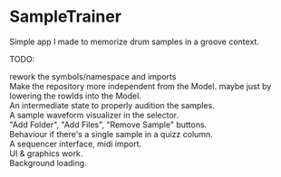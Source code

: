 # SampleTrainer
Simple app I made to memorize drum samples in a groove context.

TODO:

rework the symbols/namespace and imports\
Make the repository more independent from the Model. maybe just by lowering the rowIds into the Model.\
An intermediate state to properly audition the samples.\
A sample waveform visualizer in the selector.\
"Add Folder", "Add Files", "Remove Sample" buttons.\
Behaviour if there's a single sample in a quizz column.\
A sequencer interface, midi import.\
UI & graphics work.\
Background loading.
